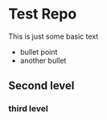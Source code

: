 # Test Repo

This is just some basic text
* bullet point
* another bullet

## Second level
### third level
